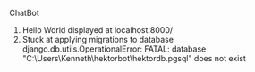 ChatBot

1. Hello World displayed at localhost:8000/
2. Stuck at applying migrations to database
	django.db.utils.OperationalError: FATAL: database "C:\Users\Kenneth\hektorbot\hektordb.pgsql" does not exist
